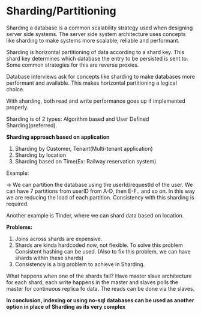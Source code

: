 # Sharding/Partitioning

Sharding a database is a common scalability strategy used when designing server side systems. 
The server side system architecture uses concepts like sharding to make systems more scalable, reliable and performant.

Sharding is horizontal partitioning of data according to a shard key. 
This shard key determines which database the entry to be persisted is sent to. Some common strategies for this are reverse proxies.

Database interviews ask for concepts like sharding to make databases more performant and available. 
This makes horizontal partitioning a logical choice.

With sharding, both read and write performance goes up if implemented properly.

Sharding is of 2 types: Algorithm based and User Defined Sharding(preferred).

**Sharding approach based on application**
1. Sharding by Customer, Tenant(Multi-tenant application)
2. Sharding by location
3. Sharding based on Time(Ex: Railway reservation system)


Example:

-> We can partition the database using the userId/requestId of the user. 
   We can have 7 partitions from userID from A-D, then E-F.. and so on.
In this way we are reducing the load of each partition.
Consistency with this sharding is required.

Another example is Tinder, where we can shard data based on location.

**Problems:**

1. Joins across shards are expensive.
2. Shards are kinda hardcoded now, not flexible. To solve this problem Consistent hashing can be used.
(Also to fix this problem, we can have shards within these shards)
3. Consistency is a big problem to achieve in Sharding. 

What happens when one of the shards fail?
Have master slave architecture for each shard, each write happens in the master and slaves polls the master for continuous replica fo data.
The reads can be done via the slaves.

**In conclusion, indexing or using no-sql databases can be used as another option in place of Sharding as its very complex**
